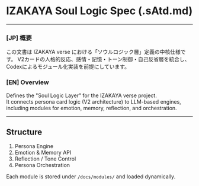 # IZAKAYA Soul Logic Spec (.sAtd.md)
---
### [JP] 概要
この文書は IZAKAYA verse における「ソウルロジック層」定義の中核仕様です。
V2カードの人格的反応、感情・記憶・トーン制御・自己反省層を統合し、Codexによるモジュール化実装を前提にしています。

### [EN] Overview
Defines the "Soul Logic Layer" for the IZAKAYA verse project.  
It connects persona card logic (V2 architecture) to LLM-based engines, including modules for emotion, memory, reflection, and orchestration.

---
## Structure
1. Persona Engine
2. Emotion & Memory API
3. Reflection / Tone Control
4. Persona Orchestration

Each module is stored under `/docs/modules/` and loaded dynamically.

